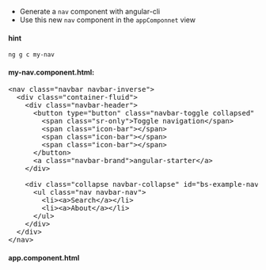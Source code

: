 * Generate a `nav` component with angular-cli
* Use this new `nav` component in the `appComponnet` view

#### hint

`ng g c my-nav` 

#### my-nav.component.html:
<pre>
&lt;nav class="navbar navbar-inverse">
  &lt;div class="container-fluid">
    &lt;div class="navbar-header">
      &lt;button type="button" class="navbar-toggle collapsed" data-toggle="collapse" data-target="#bs-example-navbar-collapse-2">
        &lt;span class="sr-only">Toggle navigation&lt;/span>
        &lt;span class="icon-bar">&lt;/span>
        &lt;span class="icon-bar">&lt;/span>
        &lt;span class="icon-bar">&lt;/span>
      &lt;/button>
      &lt;a class="navbar-brand">angular-starter&lt;/a>
    &lt;/div>

    &lt;div class="collapse navbar-collapse" id="bs-example-navbar-collapse-2">
      &lt;ul class="nav navbar-nav">
        &lt;li>&lt;a>Search&lt;/a>&lt;/li>
        &lt;li>&lt;a>About&lt;/a>&lt;/li>
      &lt;/ul>
    &lt;/div>
  &lt;/div>
&lt;/nav>
</pre>

#### app.component.html
<pre>
  <my-nav></my-nav>

  <router-outlet></router-outlet>
</pre
